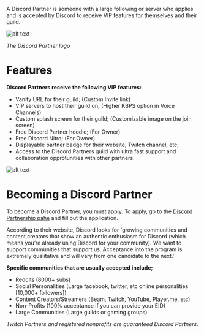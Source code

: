 <!-- TITLE: Partner -->

A Discord Partner is someone with a large following or server who applies and is accepted by Discord to receive VIP features for themselves and their guild.

![alt text](http://i.imgur.com/zEvhokL.png)

*The Discord Partner logo*

# Features
**Discord Partners receive the following VIP features:**
* Vanity URL for their guild; (Custom Invite link)
* VIP servers to host their guild on; (Higher KBPS option in Voice Channels)
* Custom splash screen for their guild; (Customizable image on the join screen)
* Free Discord Partner hoodie; (For Owner)
* Free Discord Nitro; (For Owner)
* Displayable partner badge for their website, Twitch channel, etc;
* Access to the Discord Partners guild with ultra fast support and collaboration opprotunities with other partners.

![alt text](http://i.imgur.com/njJBheG.png)

# Becoming a Discord Partner
To become a Discord Partner, you must apply. To apply, go to the [Discord Partnership pahe](http://discordapp.com/partners) and fill out the application. 

According to their website, Discord looks for 'growing communities and content creators that show an authentic enthusiasm for Discord (which means you’re already using Discord for your community). We want to support communities that support us. Acceptance into the program is extremely qualitative and will vary from one candidate to the next.'

**Specific communities that are usually accepted include;**
* Reddits (8000+ subs)
* Social Personalities (Large facebook, twitter, etc online personalities [10,000+ followers])
* Content Creators/Streamers (Beam, Twitch, YouTube, Player.me, etc)
* Non-Profits (100% acceptance if you can provide your EID)
* Large Communities (Large guilds or gaming groups)

*Twitch Partners and registered nonprofits are guaranteed Discord Partners.*